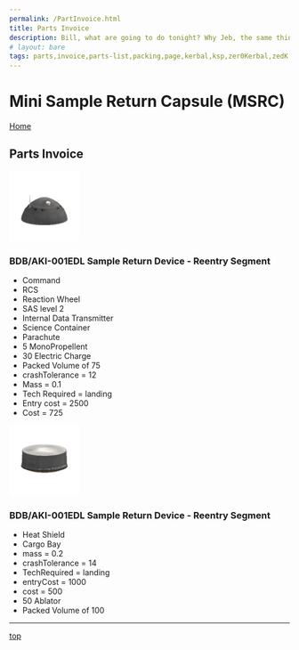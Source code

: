 ```yaml
---
permalink: /PartInvoice.html
title: Parts Invoice
description: Bill, what are going to do tonight? Why Jeb, the same thing we do every night, Take over the world!
# layout: bare
tags: parts,invoice,parts-list,packing,page,kerbal,ksp,zer0Kerbal,zedK
---
```


<!-- PartInvoice.md v1.1.3.1
Mini Sample Return Capsule (MSRC)
created: 01 Feb 2022
updated: 30 Mar 2022 -->
<script src="https://kit.fontawesome.com/0ea5493613.js" crossorigin="anonymous"></script>
<i class="fa fa-gear fa-spin fa-3x" style="color: firebrick"></i>
# Mini Sample Return Capsule (MSRC)

[Home](/index.html)

## Parts Invoice

<!-- ![Reentry Segment](/GameData/MiniSampleReturnCapsule/Parts/@thumbs/msrc-parachute_icon.png) -->
<img src="https://raw.githubusercontent.com/zer0Kerbal/MiniSampleReturnCapsule/master/GameData/MiniSampleReturnCapsule/Parts/%40thumbs/msrc-parachute_icon.png" alt="Reentry Segment" width="25%" height="25%" />

### BDB/AKI-001EDL Sample Return Device - Reentry Segment

* Command
* RCS
* Reaction Wheel
* SAS level 2
* Internal Data Transmitter
* Science Container
* Parachute
* 5 MonoPropellent
* 30 Electric Charge
* Packed Volume of 75
* crashTolerance = 12
* Mass = 0.1
* Tech Required = landing
* Entry cost = 2500
* Cost =  725

<!-- ![Cargo Bay](/GameData/MiniSampleReturnCapsule/Parts/@thumbs/msrc-cargoBay_icon.png) -->
<img src="https://raw.githubusercontent.com/zer0Kerbal/MiniSampleReturnCapsule/master/GameData/MiniSampleReturnCapsule/Parts/%40thumbs/msrc-cargoBay_icon.png" alt="Cargo Bay" width="25%" height="25%" />

### BDB/AKI-001EDL Sample Return Device - Reentry Segment

* Heat Shield
* Cargo Bay
* mass = 0.2
* crashTolerance = 14
* TechRequired = landing
* entryCost = 1000
* cost = 500
* 50 Ablator
* Packed Volume of 100

---

[top](#Parts-Invoice)

<!-- this file CC BY-ND 3.0 Unported by zer0Kerbal -->

